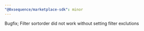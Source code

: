 ```yaml
---
"@0xsequence/marketplace-sdk": minor
---
```


Bugfix; Filter sortorder did not work without setting filter exclutions
